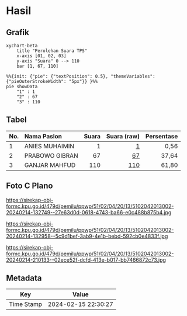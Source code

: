 # Hasil

## Grafik

```mermaid
xychart-beta
    title "Perolehan Suara TPS"
    x-axis [01, 02, 03]
    y-axis "Suara" 0 --> 110
    bar [1, 67, 110]
```

```mermaid
%%{init: {"pie": {"textPosition": 0.5}, "themeVariables": {"pieOuterStrokeWidth": "5px"}} }%%
pie showData
    "1" : 1
    "2" : 67
    "3" : 110
```

## Tabel

| No. | Nama Paslon    | Suara | Suara (raw) | Persentase |
|:--- |:-------------- | -----:| -----------:| ----------:|
| 1   | ANIES MUHAIMIN | 1     | [1][p-1]    | 0,56       |
| 2   | PRABOWO GIBRAN | 67    | [67][p-2]   | 37,64      |
| 3   | GANJAR MAHFUD  | 110   | [110][p-3]  | 61,80      |


[p-1]: https://github.com/gigit-pemilu/pemilu-2024-51-bali/blob/main/pilpres/hitung-suara/sub/51-bali/sub/02-tabanan/sub/04-kerambitan/sub/2013-batuaji/sub/002-tps/sub/paslon-1.txt
[p-2]: https://github.com/gigit-pemilu/pemilu-2024-51-bali/blob/main/pilpres/hitung-suara/sub/51-bali/sub/02-tabanan/sub/04-kerambitan/sub/2013-batuaji/sub/002-tps/sub/paslon-2.txt
[p-3]: https://github.com/gigit-pemilu/pemilu-2024-51-bali/blob/main/pilpres/hitung-suara/sub/51-bali/sub/02-tabanan/sub/04-kerambitan/sub/2013-batuaji/sub/002-tps/sub/paslon-3.txt

## Foto C Plano

https://sirekap-obj-formc.kpu.go.id/479d/pemilu/ppwp/51/02/04/20/13/5102042013002-20240214-132749--27e63d0d-0618-4743-ba66-e0c488b875b4.jpg

https://sirekap-obj-formc.kpu.go.id/479d/pemilu/ppwp/51/02/04/20/13/5102042013002-20240214-132958--5c9d1bef-3ab9-4e1b-bebd-592cb0e4833f.jpg

https://sirekap-obj-formc.kpu.go.id/479d/pemilu/ppwp/51/02/04/20/13/5102042013002-20240214-210133--02ece52f-dcfd-413e-b017-bb7466872c73.jpg


## Metadata

| Key        | Value               |
| ---------- | ------------------- |
| Time Stamp | 2024-02-15 22:30:27 |



